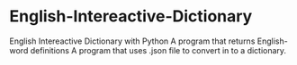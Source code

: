 # English-Intereactive-Dictionary
English Intereactive Dictionary with Python
A program that returns English-word definitions
A program that uses .json file to convert in to a dictionary.
